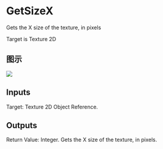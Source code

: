 # GetSizeX

Gets the X size of the texture, in pixels

Target is Texture 2D

## 图示

![]($-20221218-20402296.png)

## Inputs

Target: Texture 2D Object Reference.  

## Outputs

Return Value: Integer. Gets the X size of the texture, in pixels.

